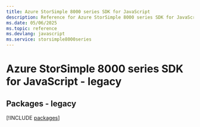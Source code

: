 ```yaml
---
title: Azure StorSimple 8000 series SDK for JavaScript
description: Reference for Azure StorSimple 8000 series SDK for JavaScript
ms.date: 05/06/2025
ms.topic: reference
ms.devlang: javascript
ms.service: storsimple8000series
---
```

# Azure StorSimple 8000 series SDK for JavaScript - legacy
## Packages - legacy
[!INCLUDE [packages](storsimple-8000-series-index.md)]